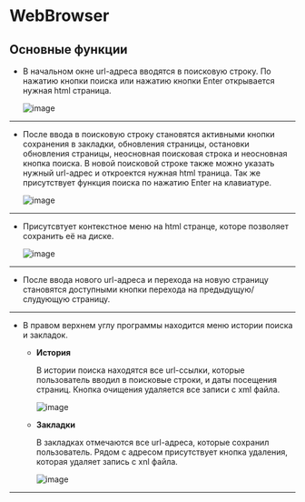 # WebBrowser
## Основные функции
  * В начальном окне url-адреса вводятся в поисковую строку. По нажатию кнопки поиска или нажатию кнопки Enter открывается нужная html страница.
    
    ![image](https://user-images.githubusercontent.com/112769189/230645729-a1cf8008-7e8c-403c-98d4-b0b9e1da235d.png)
  ***
  * После ввода в поисковую строку становятся активными кнопки сохранения в закладки, обновления страницы, остановки обновления страницы, неосновная поисковая строка и неосновная кнопка поиска. В новой поисковой строке также можно указать нужный url-адрес и откроектся нужная html траница. Так же присутствует функция поиска по нажатию Enter на клавиатуре.
    
    ![image](https://user-images.githubusercontent.com/112769189/230646242-7218d759-d479-40d7-9432-f4cf07eea37b.png)
  ***
  * Присутсвтует контекстное меню на html странце, которе позволяет сохранить её на диске.
    
    ![image](https://user-images.githubusercontent.com/112769189/230649539-bb51e64f-6ecf-4303-8d33-7613eb51efb9.png)

  ***
  * После ввода нового url-адреса и перехода на новую страницу становятся доступными кнопки перехода на предыдущую/слудующую страницу.
  ***
  * В правом верхнем углу программы находится меню истории поиска и закладок.
    * **История**
    
      В истории поиска находятся все url-ссылки, которые пользователь вводил в поисковые строки, и даты посещения страниц. Кнопка очищения удаляется все записи с xml файла.
      
      ![image](https://user-images.githubusercontent.com/112769189/230648945-66b6f6fb-4226-49dc-84f4-bf4aa05dfd3a.png)

    * **Закладки**
      
      В закладках отмечаются все url-адреса, которые сохранил пользователь. Рядом с адресом присутствует кнопка удаления, которая удаляет запись с xnl файла.
      
      ![image](https://user-images.githubusercontent.com/112769189/230648909-f8e88340-7843-4857-b094-2ea502a272c0.png)
   ***
